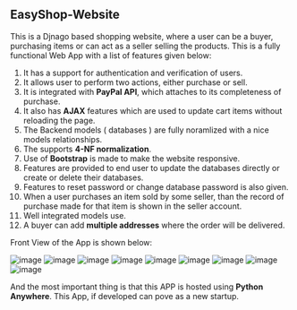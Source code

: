 ## EasyShop-Website
This is a Djnago based shopping website, where a user can be a buyer, purchasing items or can act as a seller selling the products. 
This is a fully functional Web App with a list of features given below:

1) It has a support for authentication and verification of users.
2) It allows user to perform two actions, either purchase or sell.
3) It is integrated with **PayPal API**, which attaches to its completeness of purchase.
4) It also has **AJAX** features which are used to update cart items without reloading the page.
5) The Backend models ( databases ) are fully noramlized with a nice models relationships.
6) The supports **4-NF normalization**.
7) Use of **Bootstrap** is made to make the website responsive.
8) Features are provided to end user to update the databases directly or create or delete their databases.
9) Features to reset password or change database password is also given.
10) When a user purchases an item sold by some seller, than the record of purchase made for that item is shown in the seller account.
11) Well integrated models use.
12) A buyer can add **multiple addresses** where the order will be delivered.

Front View of the App is shown below:


![image](https://user-images.githubusercontent.com/64634235/113968636-178fb900-9851-11eb-845e-3e63498203cf.png)
![image](https://user-images.githubusercontent.com/64634235/113968617-1068ab00-9851-11eb-8827-5d07c6374431.png)
![image](https://user-images.githubusercontent.com/64634235/113968669-270f0200-9851-11eb-82b7-5c8f76e814f5.png)
![image](https://user-images.githubusercontent.com/64634235/113968838-866d1200-9851-11eb-9cac-28b22e0cf1c2.png)
![image](https://user-images.githubusercontent.com/64634235/113968847-8a009900-9851-11eb-8211-44af28851cfc.png)
![image](https://user-images.githubusercontent.com/64634235/113968879-94229780-9851-11eb-9e36-68212101261b.png)
![image](https://user-images.githubusercontent.com/64634235/113968954-b6b4b080-9851-11eb-883b-0d57fc2aae62.png)
![image](https://user-images.githubusercontent.com/64634235/113968971-bf0ceb80-9851-11eb-8a8b-663b92049a97.png)
![image](https://user-images.githubusercontent.com/64634235/113968987-c46a3600-9851-11eb-896f-17e744eacdbf.png)

And the most important thing is that this APP is hosted using **Python Anywhere**.
This App, if developed can pove as a new startup.
